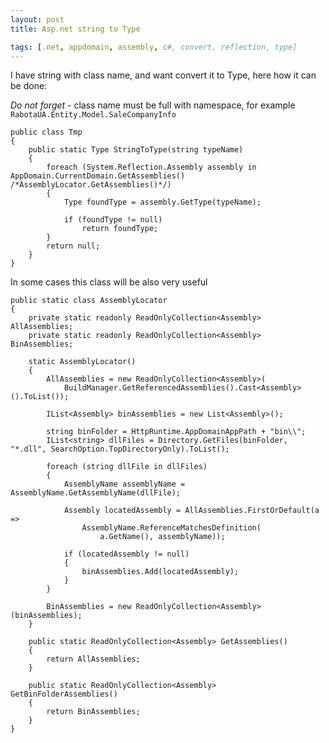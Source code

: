 ```yaml
---
layout: post
title: Asp.net string to Type

tags: [.net, appdomain, assembly, c#, convert, reflection, type]
---
```


I have string with class name, and want convert it to Type, here how it can be done:

*Do not forget* - class name must be full with namespace, for example `RabotaUA.Entity.Model.SaleCompanyInfo`

    public class Tmp
    {
        public static Type StringToType(string typeName)
        {
            foreach (System.Reflection.Assembly assembly in AppDomain.CurrentDomain.GetAssemblies() /*AssemblyLocator.GetAssemblies()*/)
            {
                Type foundType = assembly.GetType(typeName);

                if (foundType != null)
                    return foundType;
            }
            return null;
        }
    }

In some cases this class will be also very useful

    public static class AssemblyLocator
    {
        private static readonly ReadOnlyCollection<Assembly> AllAssemblies;
        private static readonly ReadOnlyCollection<Assembly> BinAssemblies;

        static AssemblyLocator()
        {
            AllAssemblies = new ReadOnlyCollection<Assembly>(
                BuildManager.GetReferencedAssemblies().Cast<Assembly>().ToList());

            IList<Assembly> binAssemblies = new List<Assembly>();

            string binFolder = HttpRuntime.AppDomainAppPath + "bin\\";
            IList<string> dllFiles = Directory.GetFiles(binFolder, "*.dll", SearchOption.TopDirectoryOnly).ToList();

            foreach (string dllFile in dllFiles)
            {
                AssemblyName assemblyName = AssemblyName.GetAssemblyName(dllFile);

                Assembly locatedAssembly = AllAssemblies.FirstOrDefault(a =>
                    AssemblyName.ReferenceMatchesDefinition(
                        a.GetName(), assemblyName));

                if (locatedAssembly != null)
                {
                    binAssemblies.Add(locatedAssembly);
                }
            }

            BinAssemblies = new ReadOnlyCollection<Assembly>(binAssemblies);
        }

        public static ReadOnlyCollection<Assembly> GetAssemblies()
        {
            return AllAssemblies;
        }

        public static ReadOnlyCollection<Assembly> GetBinFolderAssemblies()
        {
            return BinAssemblies;
        }
    }
